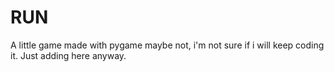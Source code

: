# RUN
A little game made with pygame maybe not, i'm not sure if i will keep coding it. Just adding here anyway.
